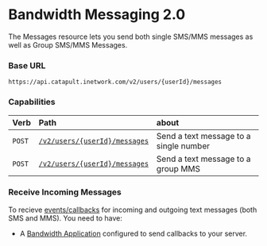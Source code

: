 # Bandwidth Messaging 2.0

The Messages resource lets you send both single SMS/MMS messages as well as Group SMS/MMS Messages.

### Base URL

`https://api.catapult.inetwork.com/v2/users/{userId}/messages`

### Capabilities

| Verb                           | Path                                             | about                                  |
|:-------------------------------|:-------------------------------------------------|:---------------------------------------|
| <code class="post">POST</code> | [`/v2/users/{userId}/messages`](createSingle.md) | Send a text message to a single number |
| <code class="post">POST</code> | [`/v2/users/{userId}/messages`](createGroup.md)  | Send a text message to a group MMS     |


### Receive Incoming Messages
To recieve [events/callbacks](../events/messageEvents.md) for incoming and outgoing text messages (both SMS and MMS). You need to have:

* A [Bandwidth Application](../getStarted.md) configured to send callbacks to your server.

